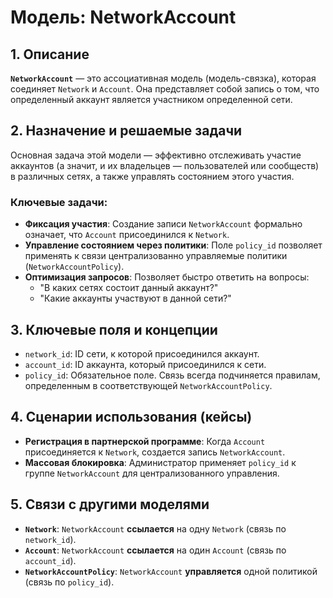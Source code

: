 # Модель: NetworkAccount

## 1. Описание

**`NetworkAccount`** — это ассоциативная модель (модель-связка), которая соединяет `Network` и `Account`. Она представляет собой запись о том, что определенный аккаунт является участником определенной сети.

## 2. Назначение и решаемые задачи

Основная задача этой модели — эффективно отслеживать участие аккаунтов (а значит, и их владельцев — пользователей или сообществ) в различных сетях, а также управлять состоянием этого участия.

### Ключевые задачи:
- **Фиксация участия**: Создание записи `NetworkAccount` формально означает, что `Account` присоединился к `Network`.
- **Управление состоянием через политики**: Поле `policy_id` позволяет применять к связи централизованно управляемые политики (`NetworkAccountPolicy`).
- **Оптимизация запросов**: Позволяет быстро ответить на вопросы:
  - "В каких сетях состоит данный аккаунт?"
  - "Какие аккаунты участвуют в данной сети?"

## 3. Ключевые поля и концепции

- `network_id`: ID сети, к которой присоединился аккаунт.
- `account_id`: ID аккаунта, который присоединился к сети.
- `policy_id`: Обязательное поле. Связь всегда подчиняется правилам, определенным в соответствующей `NetworkAccountPolicy`.

## 4. Сценарии использования (кейсы)

- **Регистрация в партнерской программе**: Когда `Account` присоединяется к `Network`, создается запись `NetworkAccount`.
- **Массовая блокировка**: Администратор применяет `policy_id` к группе `NetworkAccount` для централизованного управления.

## 5. Связи с другими моделями

- **`Network`**: `NetworkAccount` **ссылается** на одну `Network` (связь по `network_id`).
- **`Account`**: `NetworkAccount` **ссылается** на один `Account` (связь по `account_id`).
- **`NetworkAccountPolicy`**: `NetworkAccount` **управляется** одной политикой (связь по `policy_id`).
